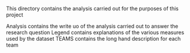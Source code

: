 This directory contains the analysis carried out for the purposes of this project 

Analysis contains the write uo of the analysis carried out to answer the research question
Legend contains explanations of the various measures used by the dataset
TEAMS contains the long hand description for each team
